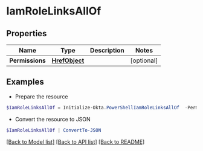 # IamRoleLinksAllOf
## Properties

Name | Type | Description | Notes
------------ | ------------- | ------------- | -------------
**Permissions** | [**HrefObject**](HrefObject.md) |  | [optional] 

## Examples

- Prepare the resource
```powershell
$IamRoleLinksAllOf = Initialize-Okta.PowerShellIamRoleLinksAllOf  -Permissions null
```

- Convert the resource to JSON
```powershell
$IamRoleLinksAllOf | ConvertTo-JSON
```

[[Back to Model list]](../README.md#documentation-for-models) [[Back to API list]](../README.md#documentation-for-api-endpoints) [[Back to README]](../README.md)

